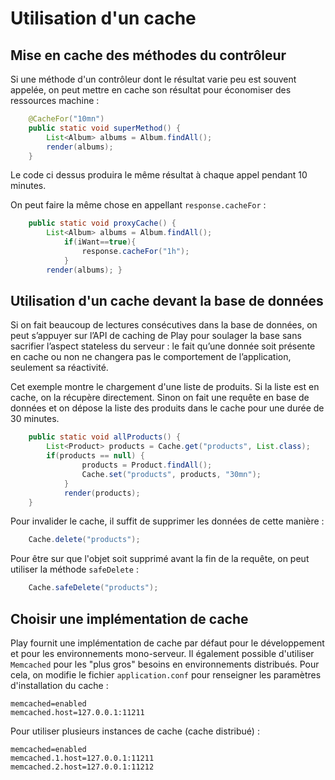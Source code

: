 # Utilisation d'un cache

## Mise en cache des méthodes du contrôleur

Si une méthode d'un contrôleur dont le résultat varie peu est souvent appelée, on peut mettre en cache son résultat pour économiser des ressources machine :

~~~ java
	@CacheFor("10mn")
	public static void superMethod() {
		List<Album> albums = Album.findAll();
		render(albums);
	}
~~~

Le code ci dessus produira le même résultat à chaque appel pendant 10 minutes.

On peut faire la même chose en appellant `response.cacheFor` : 
	
~~~ java       
	public static void proxyCache() {
		List<Album> albums = Album.findAll();
			if(iWant==true){
				response.cacheFor("1h");
			}
		render(albums);	}
~~~


## Utilisation d'un cache devant la base de données

Si on fait beaucoup de lectures consécutives dans la base de données, on peut s’appuyer sur l’API de caching de Play pour soulager la base sans sacrifier l’aspect stateless du serveur : le fait qu’une donnée soit présente en cache ou non ne changera pas le comportement de l’application, seulement sa réactivité.

Cet exemple montre le chargement d'une liste de produits. Si la liste est en cache, on la récupère directement. Sinon on fait une requête en base de données et on dépose la liste des produits dans le cache pour une durée de 30 minutes.

~~~ java
	public static void allProducts() { 
		List<Product> products = Cache.get("products", List.class);                     
		if(products == null) { 
	        	products = Product.findAll(); 
	        	Cache.set("products", products, "30mn"); 
	     	}
			render(products); 
	} 
~~~

Pour invalider le cache, il suffit de supprimer les données de cette manière :

~~~ java
	Cache.delete("products");
~~~
	
Pour être sur que l'objet soit supprimé avant la fin de la requête, on peut utiliser la méthode `safeDelete` :

~~~ java
	Cache.safeDelete("products");
~~~

## Choisir une implémentation de cache

Play fournit une implémentation de cache par défaut pour le développement et pour les environnements mono-serveur. Il également possible d'utiliser `Memcached` pour les "plus gros" besoins en environnements distribués.
Pour cela, on modifie le fichier `application.conf` pour renseigner les paramètres d'installation du cache :

	memcached=enabled
	memcached.host=127.0.0.1:11211

Pour utiliser plusieurs instances de cache (cache distribué) : 

	memcached=enabled
	memcached.1.host=127.0.0.1:11211
	memcached.2.host=127.0.0.1:11212